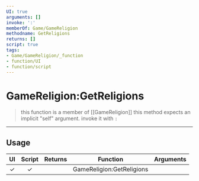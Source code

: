 ```yaml
---
UI: true
arguments: []
invoke: ':'
memberOf: Game/GameReligion
methodname: GetReligions
returns: []
script: true
tags:
- Game/GameReligion/_function
- function/UI
- function/script
---
```

# GameReligion:GetReligions
> this function is a member of [[GameReligion]]
> this method expects an implicit "self" argument. invoke it with `:`
-----
## Usage
|  UI | Script | Returns | Function | Arguments |
|:---:|:------:|-------:|:--------:|:---------|
|✓|✓||GameReligion:GetReligions||
